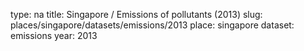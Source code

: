 type: na
title: Singapore / Emissions of pollutants (2013)
slug: places/singapore/datasets/emissions/2013
place: singapore
dataset: emissions
year: 2013
